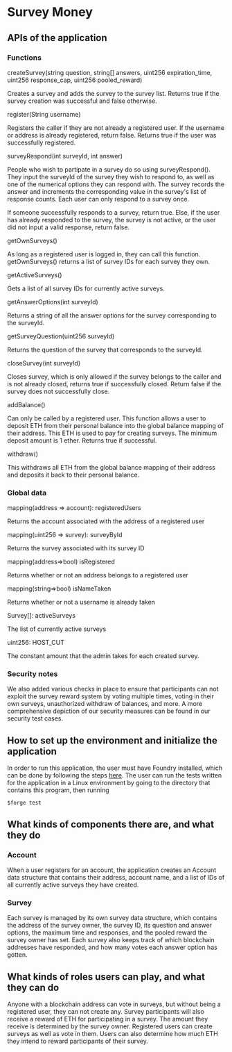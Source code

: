 # Survey Money

## APIs of the application
### Functions
createSurvey(string question, string[] answers, uint256 expiration_time, uint256 response_cap, uint256 pooled_reward)

Creates a survey and adds the survey to the survey list. Returns true if the survey creation was successful and false otherwise.

register(String username)

Registers the caller if they are not already a registered user. If the username or address is already registered, return false. Returns true if the user was successfully registered.

surveyRespond(int surveyId, int answer)

People who wish to partipate in a survey do so using surveyRespond(). They input the surveyId of the survey they wish to respond to, as well as one of the numerical options they can respond with. The survey records the answer and increments the corresponding value in the survey's list of response counts. Each user can only respond to a survey once.

If someone successfully responds to a survey, return true. Else, if the user has already responded to the survey, the survey is not active, or the user did not input a valid response, return false.

getOwnSurveys()

As long as a registered user is logged in, they can call this function. getOwnSurveys() returns a list of survey IDs for each survey they own.

getActiveSurveys()

Gets a list of all survey IDs for currently active surveys.

getAnswerOptions(int surveyId)

Returns a string of all the answer options for the survey corresponding to the surveyId.

getSurveyQuestion(uint256 surveyId)

Returns the question of the survey that corresponds to the surveyId.

closeSurvey(int surveyId)

Closes survey, which is only allowed if the survey belongs to the caller and is not already closed, returns true if successfully closed. Return false if the survey does not successfully close.

addBalance()

Can only be called by a registered user. This function allows a user to deposit ETH from their personal balance into the global balance mapping of their address. This ETH is used to pay for creating surveys. The minimum deposit amount is 1 ether. Returns true if successful.

withdraw()

This withdraws all ETH from the global balance mapping of their address and deposits it back to their personal balance.

### Global data
mapping(address => account): registeredUsers

Returns the account associated with the address of a registered user

mapping(uint256 => survey): surveyById

Returns the survey associated with its survey ID

mapping(address=>bool) isRegistered

Returns whether or not an address belongs to a registered user

mapping(string=>bool) isNameTaken

Returns whether or not a username is already taken

Survey[]: activeSurveys

The list of currently active surveys

uint256: HOST_CUT

The constant amount that the admin takes for each created survey.

### Security notes
We also added various checks in place to ensure that participants can not exploit the survey reward system by voting multiple times, voting in their own surveys, unauthorized withdraw of balances, and more. A more comprehensive depiction of our security measures can be found in our security test cases.

## How to set up the environment and initialize the application
In order to run this application, the user must have Foundry installed, which can be done by following the steps [here](https://book.getfoundry.sh/getting-started/installation).
The user can run the tests written for the application in a Linux environment by going to the directory that contains this program, then running
```
$forge test
```

## What kinds of components there are, and what they do
### Account
When a user registers for an account, the application creates an Account data structure that contains their address, account name, and a list of IDs of all currently active surveys they have created.
### Survey
Each survey is managed by its own survey data structure, which contains the address of the survey owner, the survey ID, its question and answer options, the maximum time and responses, and the pooled reward the survey owner has set. Each survey also keeps track of which blockchain addresses have responded, and how many votes each answer option has gotten.

## What kinds of roles users can play, and what they can do
Anyone with a blockchain address can vote in surveys, but without being a registered user, they can not create any. Survey participants will also receive a reward of ETH for participating in a survey. The amount they receive is determined by the survey owner. Registered users can create surveys as well as vote in them. Users can also determine how much ETH they intend to reward participants of their survey.
